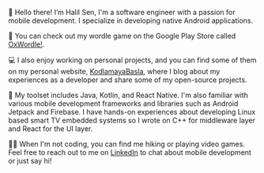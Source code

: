 👋 Hello there! I’m Halil Sen, I'm a software engineer with a passion for mobile development. I specialize in developing native Android applications.

📱 You can check out my wordle game on the Google Play Store called [OxWordle!](https://play.google.com/store/apps/details?id=com.kodlamayabasla.wordle_oxford).

💻 I also enjoy working on personal projects, and you can find some of them on my personal website, [KodlamayaBasla](https://kodlamayabasla.com/), where I blog about my experiences as a developer and share some of my open-source projects.

🔨 My toolset includes Java, Kotlin, and React Native. I'm also familiar with various mobile development frameworks and libraries such as Android Jetpack and Firebase. I have hands-on experiences about developing Linux based smart TV embedded systems so I wrote on C++ for middleware layer and React for the UI layer.

👨‍💻 When I'm not coding, you can find me hiking or playing video games. Feel free to reach out to me on [LinkedIn](https://www.linkedin.com/in/halil-sen/) to chat about mobile development or just say hi!


<!---
style96/style96 is a ✨ special ✨ repository because its `README.md` (this file) appears on your GitHub profile.
You can click the Preview link to take a look at your changes.
--->
